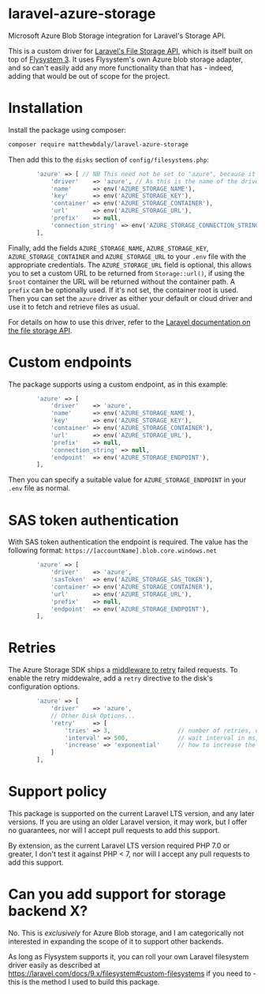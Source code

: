 # laravel-azure-storage

Microsoft Azure Blob Storage integration for Laravel's Storage API.

This is a custom driver for [Laravel's File Storage API](https://laravel.com/docs/9.x/filesystem), which is itself built on top of [Flysystem 3](https://flysystem.thephpleague.com/docs/). It uses Flysystem's own Azure blob storage adapter, and so can't easily add any more functionality than that has - indeed, adding that would be out of scope for the project.

# Installation

Install the package using composer:

```bash
composer require matthewbdaly/laravel-azure-storage
```

Then add this to the `disks` section of `config/filesystems.php`:

```php
        'azure' => [ // NB This need not be set to "azure", because it's just the name of the connection - feel free to call it what you want, or even set up multiple blobs with different names
            'driver'    => 'azure', // As this is the name of the driver, this MUST be set to "azure"
            'name'      => env('AZURE_STORAGE_NAME'),
            'key'       => env('AZURE_STORAGE_KEY'),
            'container' => env('AZURE_STORAGE_CONTAINER'),
            'url'       => env('AZURE_STORAGE_URL'),
            'prefix'    => null,
            'connection_string' => env('AZURE_STORAGE_CONNECTION_STRING') // optional, will override default endpoint builder 
        ],
```

Finally, add the fields `AZURE_STORAGE_NAME`, `AZURE_STORAGE_KEY`, `AZURE_STORAGE_CONTAINER` and `AZURE_STORAGE_URL` to your `.env` file with the appropriate credentials. The `AZURE_STORAGE_URL` field is optional, this allows you to set a custom URL to be returned from `Storage::url()`, if using the `$root` container the URL will be returned without the container path. A `prefix` can be optionally used. If it's not set, the container root is used. Then you can set the `azure` driver as either your default or cloud driver and use it to fetch and retrieve files as usual.

For details on how to use this driver, refer to the [Laravel documentation on the file storage API](https://laravel.com/docs/9.x/filesystem).

# Custom endpoints

The package supports using a custom endpoint, as in this example:

```php
        'azure' => [
            'driver'    => 'azure',
            'name'      => env('AZURE_STORAGE_NAME'),
            'key'       => env('AZURE_STORAGE_KEY'),
            'container' => env('AZURE_STORAGE_CONTAINER'),
            'url'       => env('AZURE_STORAGE_URL'),
            'prefix'    => null,
            'connection_string' => null,
            'endpoint'  => env('AZURE_STORAGE_ENDPOINT'),
        ],
```

Then you can specify a suitable value for `AZURE_STORAGE_ENDPOINT` in your `.env` file as normal.

# SAS token authentication
With SAS token authentication the endpoint is required. The value has the following format: `https://[accountName].blob.core.windows.net`
```php
        'azure' => [
            'driver'    => 'azure',
            'sasToken'  => env('AZURE_STORAGE_SAS_TOKEN'),
            'container' => env('AZURE_STORAGE_CONTAINER'),
            'url'       => env('AZURE_STORAGE_URL'),
            'prefix'    => null,
            'endpoint'  => env('AZURE_STORAGE_ENDPOINT'),
        ],
```

# Retries
The Azure Storage SDK ships a [middleware to retry](https://github.com/Azure/azure-storage-php#retrying-failures) failed requests.
To enable the retry middewalre, add a `retry` directive to the disk's configuration options.
```php
        'azure' => [
            'driver'    => 'azure',
            // Other Disk Options...
            'retry'     => [
                'tries' => 3,                   // number of retries, default: 3
                'interval' => 500,              // wait interval in ms, default: 1000ms
                'increase' => 'exponential'     // how to increase the wait interval, options: linear, exponential, default: linear
            ]
        ],
```

# Support policy

This package is supported on the current Laravel LTS version, and any later versions. If you are using an older Laravel version, it may work, but I offer no guarantees, nor will I accept pull requests to add this support.

By extension, as the current Laravel LTS version required PHP 7.0 or greater, I don't test it against PHP < 7, nor will I accept any pull requests to add this support.

# Can you add support for storage backend X?

No. This is *exclusively* for Azure Blob storage, and I am categorically not interested in expanding the scope of it to support other backends.

As long as Flysystem supports it, you can roll your own Laravel filesystem driver easily as described at https://laravel.com/docs/9.x/filesystem#custom-filesystems if you need to - this is the method I used to build this package.

